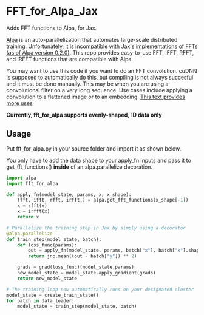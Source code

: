 # FFT_for_Alpa_Jax
Adds FFT functions to Alpa, for Jax.

[Alpa](https://github.com/alpa-projects/alpa) is an auto-parallelization that automates large-scale distributed training. [Unfortunately, it is incompatible with Jax's implementations of FFTs (as of Alpa version 0.2.0)](https://github.com/alpa-projects/alpa/issues/713). This repo provides easy-to-use FFT, IFFT, RFFT, and IRFFT functions that are compatible with Alpa.

You may want to use this code if you want to do an FFT convolution. cuDNN is supposed to automatically do this, but compiling is not always succesful and it must be done manually.
This may be when you are using a convolutional filter on a very long sequence. Use cases include applying a convolution to a flattened image or to an embedding. [This text provides more uses](https://www.analog.com/media/en/technical-documentation/dsp-book/dsp_book_ch18.pdf)


**Currently, fft_for_alpa supports evenly-shaped, 1D data only**

## Usage
Put fft_for_alpa.py in your source folder and import it as shown below.

You only have to add the data shape to your apply_fn inputs and pass it to get_fft_functions() **inside** of an alpa.parallelize decoration. 


```python
import alpa
import fft_for_alpa

def apply_fn(model_state, params, x, x_shape):
    (fft, ifft, rfft, irfft,) = alpa.get_fft_functions(x_shape[-1])
    x = rfft(x)
    x = irfft(x)
    return x    

# Parallelize the training step in Jax by simply using a decorator
@alpa.parallelize
def train_step(model_state, batch):
    def loss_func(params):
        out = apply_fn(model_state, params, batch["x"], batch["x"].shape) # Add the shape as an argument to the model
        return jnp.mean((out - batch["y"]) ** 2)

    grads = grad(loss_func)(model_state.params)
    new_model_state = model_state.apply_gradient(grads)
    return new_model_state

# The training loop now automatically runs on your designated cluster
model_state = create_train_state()
for batch in data_loader:
    model_state = train_step(model_state, batch)
```
